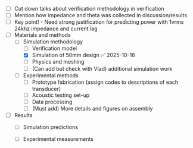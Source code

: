 - [ ] Cut down talks about verification methodology in verification
- [ ] Mention how impedance and theta was collected in discussion/results
- [ ] Key point! - Need strong justification for predicting power with 1vrms 24khz impedance and current lag
- [ ] Materials and methods 
	- [ ] Simulation methodology 
		- [ ] Verification model
		- [x] Simulation of 50mm design ✅ 2025-10-16
		- [ ] Physics and meshing
		- [ ] (Can add but check with Vlad) additional simulation work
	- [ ] Experimental methods
		- [ ] Prototype fabrication (assign codes to descriptions of each transducer)
		- [ ] Acoustic testing set-up
		- [ ] Data processing
		- [ ] (Must add) More details and figures on assembly
- [ ] Results
	- [ ] Simulation predictions
	- [ ] Experimental measurements

